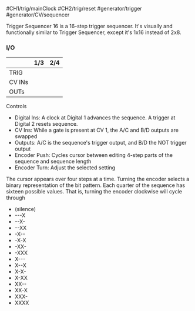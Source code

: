 #CH1/trig/mainClock #CH2/trig/reset #generator/trigger #generator/CV/sequencer 

Trigger Sequencer 16 is a 16-step trigger sequencer. It's visually and functionally similar to Trigger Sequencer, except it's 1x16 instead of 2x8.

### I/O

|        | 1/3 | 2/4 |
| ------ | :-: | :-: |
| TRIG   |     |     |
| CV INs |     |     |
| OUTs   |     |     |


Controls
* Digital Ins: A clock at Digital 1 advances the sequence. A trigger at Digital 2 resets sequence.
* CV Ins: While a gate is present at CV 1, the A/C and B/D outputs are swapped
* Outputs: A/C is the sequence's trigger output, and B/D the NOT trigger output
* Encoder Push: Cycles cursor between editing 4-step parts of the sequence and sequence length
* Encoder Turn: Adjust the selected setting

The cursor appears over four steps at a time. Turning the encoder selects a binary representation of the bit pattern. Each quarter of the sequence has sixteen possible values. That is, turning the encoder clockwise will cycle through

* (silence)
* ---X
* --X-
* --XX
* -X--
* -X-X
* -XX-
* -XXX
* X---
* X--X
* X-X-
* X-XX
* XX--
* XX-X
* XXX-
* XXXX
